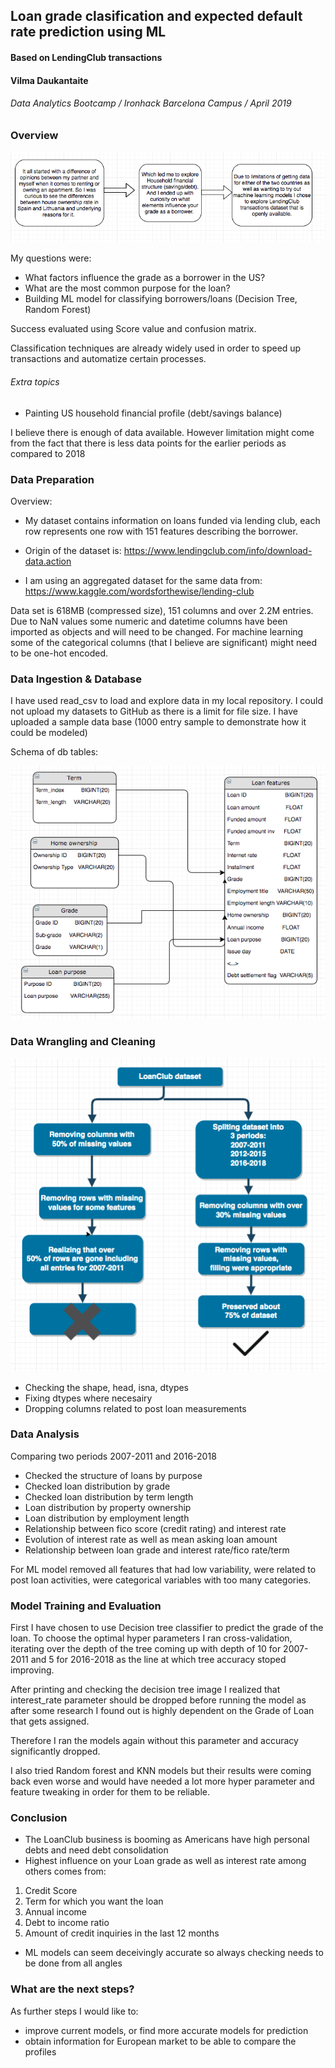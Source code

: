 ## Loan grade clasification and expected default rate prediction using ML
#### Based on LendingClub transactions

#### Vilma Daukantaite
###### Data Analytics Bootcamp / Ironhack Barcelona Campus / April 2019

### Overview

![alt text](https://github.com/VilmaDaukantaite/final_project/blob/master/Images/Idea_flow.png) 


My questions were:

* What factors influence the grade as a borrower in the US?
* What are the most common purpose for the loan?
* Building ML model for classifying borrowers/loans (Decision Tree, Random Forest)

Success evaluated using Score value and confusion matrix.

Classification techniques are already widely used in order to speed up transactions and automatize certain processes. 


###### Extra topics

* Painting US household financial profile (debt/savings balance) 


I believe there is enough of data available. However limitation might come from the fact that there is less data points for the earlier periods as compared to 2018



### Data Preparation

Overview:
* My dataset contains information on loans funded via lending club, each row represents one row with 151 features describing the borrower.

* Origin of the dataset is:
https://www.lendingclub.com/info/download-data.action
* I am using an aggregated dataset for the same data from:
https://www.kaggle.com/wordsforthewise/lending-club

Data set is 618MB (compressed size), 151 columns and over 2.2M entries. Due to NaN values some numeric and datetime columns have been imported as objects and will need to be changed. For machine learning some of the categorical columns (that I believe are significant) might need to be one-hot encoded.


### Data Ingestion & Database


I have used read_csv to load and explore data in my local repository. I could not upload my datasets to GitHub as there is a limit for file size. I have uploaded a sample data base (1000 entry sample to demonstrate how it could be modeled)

Schema of db tables:

![alt text](https://github.com/VilmaDaukantaite/final_project/blob/master/Images/DB_schema.png)

### Data Wrangling and Cleaning

![alt text](https://github.com/VilmaDaukantaite/final_project/blob/master/Images/Data_cleaning.png)

* Checking the shape, head, isna, dtypes
* Fixing dtypes where necesairy
* Dropping columns related to post loan measurements 



### Data Analysis

Comparing two periods 2007-2011 and 2016-2018

* Checked the structure of loans by purpose
* Checked loan distribution by grade
* Checked loan distribution by term length
* Loan distribution by property ownership
* Loan distribution by employment length
* Relationship between fico score (credit rating) and interest rate
* Evolution of interest rate as well as mean asking loan amount
* Relationship between loan grade and interest rate/fico rate/term

For ML model removed all features that had low variability, were related to post loan activities, were categorical variables with too many categories.


### Model Training and Evaluation

First I have chosen to use Decision tree classifier to predict the grade of the loan. 
To choose the optimal hyper parameters I ran cross-validation, iterating over the depth of the tree coming up with depth of 10 for 2007-2011 and 5 for 2016-2018 as the line at which tree accuracy stoped improving.

After printing and checking the decision tree image I realized that interest_rate parameter should be dropped before running the model as after some research I found out is highly dependent on the Grade of Loan that gets assigned. 

Therefore I ran the models again without this parameter and accuracy significantly dropped.

I also tried Random forest and KNN models but their results were coming back even worse and would have needed a lot more hyper parameter and feature tweaking in order for them to be reliable.


### Conclusion

* The LoanClub business is booming as Americans have high personal debts and need debt consolidation
* Highest influence on your Loan grade as well as interest rate among others comes from:
1) Credit Score
2) Term for which you want the loan
3) Annual income
4) Debt to income ratio
5) Amount of credit inquiries in the last 12 months

* ML models can seem deceivingly accurate so always checking needs to be done from all angles

### What are the next steps? 

As further steps I would like to:
* improve current models, or find more accurate models for prediction
* obtain information for European market to be able to compare the profiles

